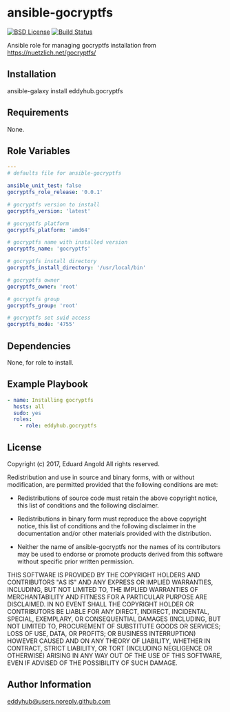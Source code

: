 ansible-gocryptfs
=========

[![BSD License](http://img.shields.io/badge/license-BSD-blue.svg)](http://opensource.org/licenses/BSD-3-Clause)
[![Build Status](https://travis-ci.org/eddyhub/ansible-gocryptfs.svg?branch=master)](https://travis-ci.org/eddyhub/ansible-gocryptfs)

Ansible role for managing gocryptfs installation from https://nuetzlich.net/gocryptfs/

Installation
------------

ansible-galaxy install eddyhub.gocryptfs

Requirements
------------

None.

Role Variables
--------------

```yaml
---
# defaults file for ansible-gocryptfs

ansible_unit_test: false
gocryptfs_role_release: '0.0.1'

# gocryptfs version to install
gocryptfs_version: 'latest'

# gocryptfs platform
gocryptfs_platform: 'amd64'

# gocryptfs name with installed version
gocryptfs_name: 'gocryptfs'

# gocryptfs install directory
gocryptfs_install_directory: '/usr/local/bin'

# gocryptfs owner
gocryptfs_owner: 'root'

# gocryptfs group
gocryptfs_group: 'root'

# gocryptfs set suid access
gocryptfs_mode: '4755'
```

Dependencies
------------

None, for role to install.

Example Playbook
----------------

```yaml
- name: Installing gocryptfs
  hosts: all
  sudo: yes
  roles:
    - role: eddyhub.gocryptfs
```

License
-------

Copyright (c) 2017, Eduard Angold
All rights reserved.

Redistribution and use in source and binary forms, with or without
modification, are permitted provided that the following conditions are met:

* Redistributions of source code must retain the above copyright notice, this
  list of conditions and the following disclaimer.

* Redistributions in binary form must reproduce the above copyright notice,
  this list of conditions and the following disclaimer in the documentation
  and/or other materials provided with the distribution.

* Neither the name of ansible-gocryptfs nor the names of its
  contributors may be used to endorse or promote products derived from
  this software without specific prior written permission.

THIS SOFTWARE IS PROVIDED BY THE COPYRIGHT HOLDERS AND CONTRIBUTORS "AS IS"
AND ANY EXPRESS OR IMPLIED WARRANTIES, INCLUDING, BUT NOT LIMITED TO, THE
IMPLIED WARRANTIES OF MERCHANTABILITY AND FITNESS FOR A PARTICULAR PURPOSE ARE
DISCLAIMED. IN NO EVENT SHALL THE COPYRIGHT HOLDER OR CONTRIBUTORS BE LIABLE
FOR ANY DIRECT, INDIRECT, INCIDENTAL, SPECIAL, EXEMPLARY, OR CONSEQUENTIAL
DAMAGES (INCLUDING, BUT NOT LIMITED TO, PROCUREMENT OF SUBSTITUTE GOODS OR
SERVICES; LOSS OF USE, DATA, OR PROFITS; OR BUSINESS INTERRUPTION) HOWEVER
CAUSED AND ON ANY THEORY OF LIABILITY, WHETHER IN CONTRACT, STRICT LIABILITY,
OR TORT (INCLUDING NEGLIGENCE OR OTHERWISE) ARISING IN ANY WAY OUT OF THE USE
OF THIS SOFTWARE, EVEN IF ADVISED OF THE POSSIBILITY OF SUCH DAMAGE.

Author Information
------------------

eddyhub@users.noreply.github.com
